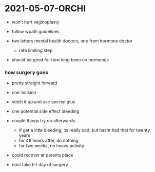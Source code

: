 # 2021-05-07-ORCHI

- won't hurt vaginoplasty

- follow wpath guidelines

- two letters mental health doctors, one from hormone doctor 
  - rate limiting step 

- should be good for how long been on hormones 

### how surgery goes 

- pretty straight forward
- one incision 
- stitch it up and use special glue
- one potential side effect bleeding

- couple things try do afterwards
  - if get a little bleeding, its really bad, but hasnt had that for twenty years
  - for 48 hours after, do nothing
  - for two weeks, no heavy activity

- could recover at parents place

- dont take hrt day of surgery 
